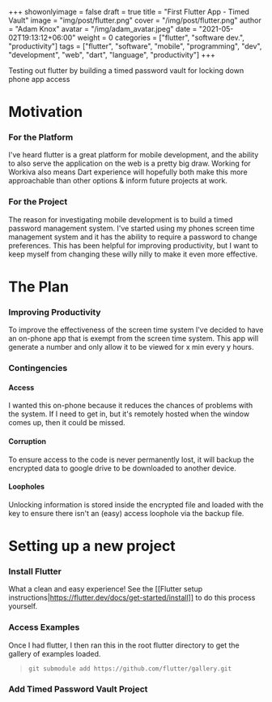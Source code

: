 +++
showonlyimage = false
draft = true
title = "First Flutter App - Timed Vault"
image = "img/post/flutter.png"
cover = "/img/post/flutter.png"
author = "Adam Knox"
avatar = "/img/adam_avatar.jpeg"
date = "2021-05-02T19:13:12+06:00"
weight = 0
categories = ["flutter", "software dev.", "productivity"]
tags = ["flutter", "software", "mobile", "programming", "dev", "development", "web", "dart", "language", "productivity"]
+++

Testing out flutter by building a timed password vault for locking down phone app access
<!--more-->

# Motivation
### For the Platform
I've heard flutter is a great platform for mobile development, and the ability to also serve the application on the web is a pretty big draw. Working for Workiva also means Dart experience will hopefully both make this more approachable than other options & inform future projects at work.
### For the Project
The reason for investigating mobile development is to build a timed password management system. I've started using my phones screen time management system and it has the ability to require a password to change preferences. This has been helpful for improving productivity, but I want to keep myself from changing these willy nilly to make it even more effective. 
# The Plan
### Improving Productivity
To improve the effectiveness of the screen time system I've decided to have an on-phone app that is exempt from the screen time system. This app will generate a number and only allow it to be viewed for x min every y hours.
### Contingencies
#### Access
I wanted this on-phone because it reduces the chances of problems with the system. If I need to get in, but it's remotely hosted when the window comes up, then it could be missed.
#### Corruption
To ensure access to the code is never permanently lost, it will backup the encrypted data to google drive to be downloaded to another device. 
#### Loopholes
Unlocking information is stored inside the encrypted file and loaded with the key to ensure there isn't an (easy) access loophole via the backup file.
# Setting up a new project
### Install Flutter
What a clean and easy experience! See the [[Flutter setup instructions|https://flutter.dev/docs/get-started/install]] to do this process yourself. 
### Access Examples
Once I had flutter, I then ran this in the root flutter directory to get the gallery of examples loaded.
> `git submodule add https://github.com/flutter/gallery.git`
### Add Timed Password Vault Project
